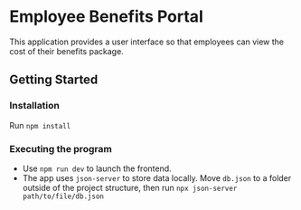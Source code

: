 # Employee Benefits Portal

This application provides a user interface so that employees can view the cost of their benefits package.

## Getting Started

### Installation

Run `npm install`

### Executing the program

- Use `npm run dev` to launch the frontend.
- The app uses `json-server` to store data locally. Move `db.json` to a folder outside of the project structure, then run `npx json-server path/to/file/db.json`
